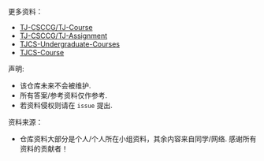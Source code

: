 更多资料：
- [TJ-CSCCG/TJ-Course](https://github.com/TJ-CSCCG/TJCS-Course)
- [TJ-CSCCG/TJ-Assignment](https://github.com/TJ-CSCCG/TJCS-Assignment)
- [TJCS-Undergraduate-Courses](https://github.com/zzhuncle/TJCS-Undergraduate-Courses)
- [TJCS-Course](https://github.com/italas12138/TongjiUniversity-Course)


声明:
- 该仓库未来不会被维护.
- 所有答案/参考资料仅作参考.
- 若资料侵权则请在 `issue` 提出.


资料来源：
- 仓库资料大部分是个人/个人所在小组资料，其余内容来自同学/网络. 感谢所有资料的贡献者！
